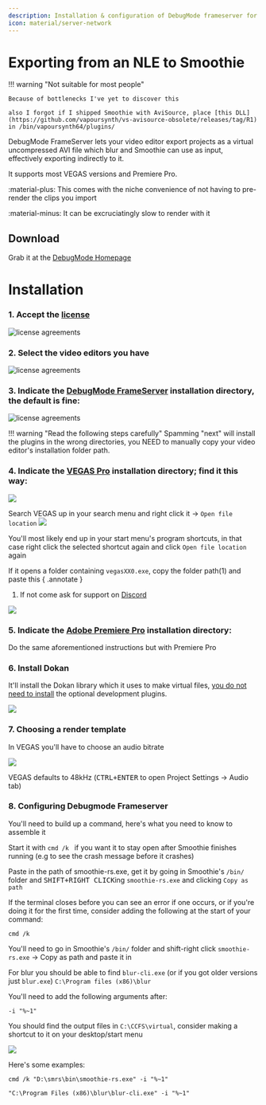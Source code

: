 ```yaml
---
description: Installation & configuration of DebugMode frameserver for use with blur/Smoothie
icon: material/server-network
---
```


# Exporting from an NLE to Smoothie


!!! warning "Not suitable for most people"

    Because of bottlenecks I've yet to discover this

    also I forgot if I shipped Smoothie with AviSource, place [this DLL](https://github.com/vapoursynth/vs-avisource-obsolete/releases/tag/R1) in /bin/vapoursynth64/plugins/

DebugMode FrameServer lets your video editor export projects as a virtual uncompressed AVI file which blur and Smoothie can use as input, effectively exporting indirectly to it.

It supports most VEGAS versions and Premiere Pro.

:material-plus: This comes with the niche convenience of not having to pre-render the clips you import

:material-minus: It can be excruciatingly slow to render with it

## Download

Grab it at the [DebugMode Homepage](https://www.debugmode.com/frameserver.html)

# Installation

### 1. Accept the [license](https://www.gnu.org/licenses/gpl-3.0.html)
![license agreements](../../assets/images/video/smoothie/debugmode_license.png)

### 2. Select the video editors you have

![license agreements](../../assets/images/video/smoothie/debugmode_plugins.png)

### 3. Indicate the <u>DebugMode FrameServer</u> installation directory, the default is fine:

![license agreements](../../assets/images/video/smoothie/debugmode_installdir.png)

!!! warning "Read the following steps carefully"
    Spamming "next" will install the plugins in the wrong directories, you NEED to manually copy your video editor's installation folder path.

### 4. Indicate the <u>VEGAS Pro</u> installation directory; find it this way:

![](../../assets/images/video/smoothie/debugmode_vegasinstalldirprompt.png)


Search VEGAS up in your search menu and right click it -> `Open file location`
![](../../assets/images/video/smoothie/debugmode_filelocation.png)

You'll most likely end up in your start menu's program shortcuts, in that case right click the selected shortcut again and click `Open file location` again

If it opens a folder containing `vegasXX0.exe`, copy the folder path(1) and paste this
{ .annotate }

1. If not come ask for support on [Discord](https://discord.gg/CTT)

![](../../assets/images/video/smoothie/debugmode_vegasdir.png)

### 5. Indicate the <u>Adobe Premiere Pro</u> installation directory:

Do the same aforementioned instructions but with Premiere Pro

### 6. Install Dokan

It'll install the Dokan library which it uses to make virtual files,  <u>you do not need to install</u> the optional development plugins.

![](../../assets/images/video/smoothie/debugmode_dokandep.png)

### 7. Choosing a render template

In VEGAS you'll have to choose an audio bitrate

![](../../assets/images/video/smoothie/debugmode_template.png)

VEGAS defaults to 48kHz (<kbd>CTRL+ENTER</kbd> to open Project Settings  -> Audio tab)

### 8. Configuring Debugmode Frameserver

You'll need to build up a command, here's what you need to know to assemble it

Start it with `cmd /k ` if you want it to stay open after Smoothie finishes running (e.g to see the crash message before it crashes)

Paste in the path of smoothie-rs.exe, get it by going in Smoothie's `/bin/` folder and <kbd>SHIFT+RIGHT CLICK</kbd>ing `smoothie-rs.exe` and clicking `Copy as path`

If the terminal closes before you can see an error if one occurs, or if you're doing it for the first time, consider adding the following at the start of your command:
```
cmd /k
```

You'll need to go in Smoothie's `/bin/` folder and shift-right click `smoothie-rs.exe` -> Copy as path and paste it in

For blur you should be able to find `blur-cli.exe` (or if you got older versions just `blur.exe`) `C:\Program files (x86)\blur`


You'll need to add the following arguments after:

```
-i "%~1"
```

You should find the output files in `C:\CCFS\virtual`, consider making a shortcut to it on your desktop/start menu


![](../../assets/images/video/smoothie/debugmode_gui.png)


Here's some examples:

```
cmd /k "D:\smrs\bin\smoothie-rs.exe" -i "%~1"
```
```
"C:\Program Files (x86)\blur\blur-cli.exe" -i "%~1"
```
